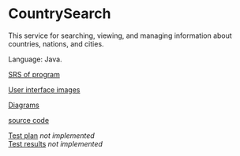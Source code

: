 # CountrySearch

This service for searching, viewing, and managing information about countries, nations, and cities.

Language: Java.

[SRS of program](https://github.com/snrteftelya/CountrySearchLab/blob/main/Requirements/SRS.md)

[User interface images](https://github.com/snrteftelya/CountrySearchLab/tree/main/Mockups)

[Diagrams](https://github.com/snrteftelya/CountrySearchLab/tree/main/Diagrams)

[source code](https://github.com/snrteftelya/CountrySearchLab/tree/main/code)

[Test plan]() _not implemented_ <br>
[Test results]() _not implemented_